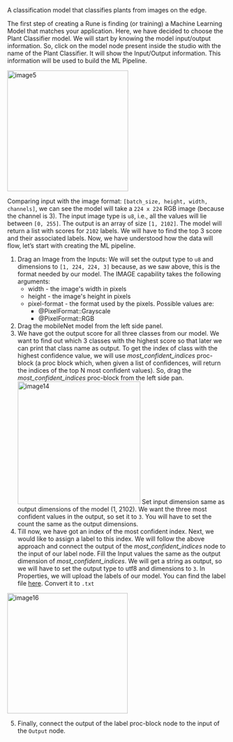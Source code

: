 A classification model that classifies plants from images on the edge.

The first step of creating a Rune is finding (or training) a Machine Learning Model that matches your application. Here, we have decided to choose the Plant Classifier model. We will start by knowing the model input/output information. So, click on the model node present inside the studio with the name of the Plant Classifier. It will show the Input/Output information. This information will be used to build the ML Pipeline.

<img width="277" alt="image5" src="https://user-images.githubusercontent.com/50593567/156830141-e36ae527-2e26-4d07-8d16-2f6eebc5bac3.png"/>

Comparing input with the image format: `[batch_size, height, width, channels]`, we can see the model will take a `224 x 224` RGB image (because the channel is 3). The input image type is `u8`, i.e., all the values will lie between `[0, 255]`. The output is an array of size `[1, 2102]`. The model will return a list with scores for `2102` labels. We will have to find the top 3 score and their associated labels. Now, we have understood how the data will flow, let’s start with creating the ML pipeline.

1. Drag an Image from the Inputs:
   We will set the output type to `u8` and dimensions to `[1, 224, 224, 3]` because, as we saw above, this is the format needed by our model.
   The IMAGE capability takes the following arguments:
   - width - the image's width in pixels
   - height - the image's height in pixels
   - pixel-format - the format used by the pixels. Possible values are:
        - @PixelFormat::Grayscale
        - @PixelFormat::RGB
2. Drag the mobileNet model from the left side panel.
3. We have got the output score for all three classes from our model. We want to find out which 3 classes with the highest score so that later we can print that class name as output. To get the index of class with the highest confidence value, we will use _most_confident_indices_ proc-block (a proc block which, when given a list of confidences, will return the indices of the top N most confident values). So, drag the _most_confident_indices_ proc-block from the left side pan.
   <img width="281" alt="image14" src="https://user-images.githubusercontent.com/50593567/156830431-9d302e51-2960-4e11-86f2-7fd903805830.png"/>
    Set input dimension same as output dimensions of the model (1, 2102). We want the three most confident values in the output, so set it to `3`. You will have to set the count the same as the output dimensions.
4. Till now, we have got an index of the most confident index. Next, we would like to assign a label to this index. We will follow the above approach and connect the output of the _most_confident_indices_ node to the input of our label node. Fill the Input values the same as the output dimension of _most_confident_indices_. We will get a string as output, so we will have to set the output type to utf8 and dimensions to `3`. In Properties, we will upload the labels of our model. You can find the label file [here](https://github.com/hotg-ai/test-runes/blob/master/image/plant/aiy_plants_V1_labelmap.csv). Convert it to `.txt`

<img width="276" alt="image16" src="https://user-images.githubusercontent.com/50593567/156817972-5f0e209c-1da3-46de-9387-eb860b02fc9e.png"/>

5. Finally, connect the output of the label proc-block node to the input of the `Output` node.